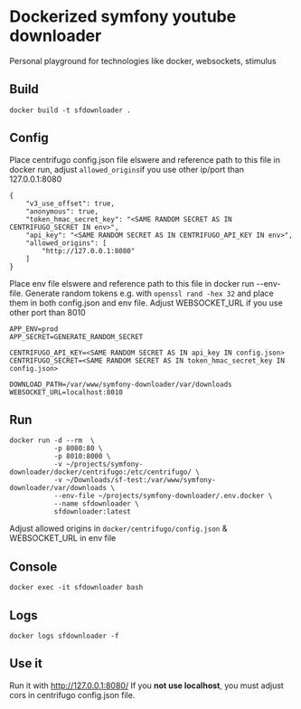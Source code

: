 # Dockerized symfony youtube downloader

Personal playground for technologies like docker, websockets, stimulus

## Build
```
docker build -t sfdownloader .
```

## Config

Place centrifugo config.json file elswere and reference path to this file in docker run, 
adjust ```allowed_origins```if you use other ip/port than 127.0.0.1:8080 

```
{
    "v3_use_offset": true,
    "anonymous": true,
    "token_hmac_secret_key": "<SAME RANDOM SECRET AS IN CENTRIFUGO_SECRET IN env>",
    "api_key": "<SAME RANDOM SECRET AS IN CENTRIFUGO_API_KEY IN env>",
    "allowed_origins": [
        "http://127.0.0.1:8080"
    ]
}
```

Place env file elswere and reference path to this file in docker run --env-file.
Generate random tokens e.g. with ```openssl rand -hex 32``` and place them in both config.json and env file.
Adjust WEBSOCKET_URL if you use other port than 8010

```
APP_ENV=prod
APP_SECRET=GENERATE_RANDOM_SECRET

CENTRIFUGO_API_KEY=<SAME RANDOM SECRET AS IN api_key IN config.json>
CENTRIFUGO_SECRET=<SAME RANDOM SECRET AS IN token_hmac_secret_key IN config.json>

DOWNLOAD_PATH=/var/www/symfony-downloader/var/downloads
WEBSOCKET_URL=localhost:8010
```

## Run
```
docker run -d --rm  \
           -p 8080:80 \
           -p 8010:8000 \
           -v ~/projects/symfony-downloader/docker/centrifugo:/etc/centrifugo/ \
           -v ~/Downloads/sf-test:/var/www/symfony-downloader/var/downloads \
           --env-file ~/projects/symfony-downloader/.env.docker \
           --name sfdownloader \
           sfdownloader:latest
```
Adjust allowed origins in ```docker/centrifugo/config.json``` & WEBSOCKET_URL in env file

## Console
```
docker exec -it sfdownloader bash
```

## Logs
```
docker logs sfdownloader -f
```

## Use it
Run it with http://127.0.0.1:8080/
If you **not use localhost**, you must adjust cors in centrifugo config.json file.
